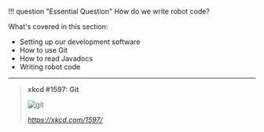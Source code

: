!!! question "Essential Question"
    How do we write robot code?

What's covered in this section:

* Setting up our development software
* How to use Git
* How to read Javadocs
* Writing robot code

***

>**xkcd #1597: Git**
>
>![git](https://imgs.xkcd.com/comics/git_2x.png "If that doesn't fix it, git.txt contains the phone number of a friend of mine who understands git. Just wait through a few minutes of 'It's really pretty simple, just think of branches as...' and eventually you'll learn the commands that will fix everything.")
>
>_<https://xkcd.com/1597/>_